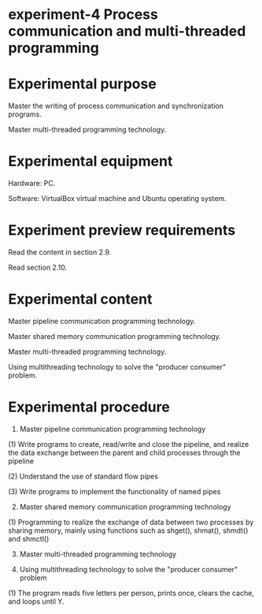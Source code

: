 # experiment-4 Process communication and multi-threaded programming
# Experimental purpose
  Master the writing of process communication and synchronization programs.
  
  Master multi-threaded programming technology.
# Experimental equipment
  Hardware: PC.
  
  Software: VirtualBox virtual machine and Ubuntu operating system.
  
# Experiment preview requirements
  Read the content in section 2.9.
  
  Read section 2.10.
# Experimental content
  Master pipeline communication programming technology.
  
  Master shared memory communication programming technology.
  
  Master multi-threaded programming technology.
  
  Using multithreading technology to solve the "producer consumer" problem.
# Experimental procedure
   1. Master pipeline communication programming technology
  
  (1)  Write programs to create, read/write and close the pipeline, and realize the data exchange between the parent and child processes through the pipeline
  
  (2)  Understand the use of standard flow pipes

  (3)  Write programs to implement the functionality of named pipes

  2. Master shared memory communication programming technology

  (1) Programming to realize the exchange of data between two processes by sharing memory, mainly using functions such as  shget(), shmat(), shmdt() and shmctl()

  3. Master multi-threaded programming technology

  4. Using multithreading technology to solve the "producer consumer" problem

  (1) The program reads five letters per person, prints once, clears the cache, and loops until Y.


  
